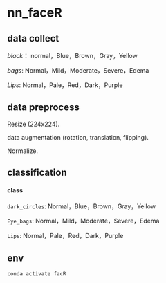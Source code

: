 # nn_faceR

## data collect

*black*： normal，Blue，Brown，Gray，Yellow

*bags*: Normal，Mild，Moderate，Severe，Edema

*Lips*: Normal，Pale，Red，Dark，Purple

## data preprocess

Resize (224x224).

data augmentation (rotation, translation, flipping).

Normalize.

## classification

#### class
```dark_circles```: Normal，Blue，Brown，Gray，Yellow

```Eye_bags```: Normal，Mild，Moderate，Severe，Edema

```Lips```: Normal，Pale，Red，Dark，Purple

## env
```
conda activate facR
```
